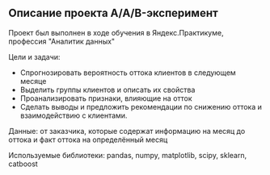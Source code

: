 ## Описание проекта A/A/B-эксперимент

Проект был выполнен в ходе обучения в Яндекс.Практикуме, профессия "Аналитик данных"

Цели и задачи: 
* Спрогнозировать вероятность оттока клиентов в следующем месяце
* Выделить группы клиентов и описать их свойства
* Проанализировать признаки, влияющие на отток
* Сделать выводы и предложить рекомендации по снижению оттока и взаимодействию с клиентами.

Данные: от заказчика, которые содержат информацию на месяц до оттока и факт оттока на определённый месяц 

Используемые библиотеки: pandas, numpy, matplotlib, scipy, sklearn, catboost
